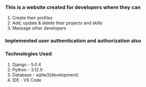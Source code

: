 ### This is a website created for developers where they can 
  1. Create their profiles
  2. Add, update & delete their projects and skills
  3. Message other developers

### Implemented user authentication and authorization also

### Technologies Used
  1. Django - 5.0.4
  2. Python - 3.12.0
  3. Database - sqlite3(development)
  4. IDE - VS Code
